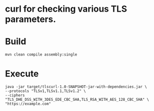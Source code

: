 # curl for checking various TLS parameters.

# Build

```
mvn clean compile assembly:single
```

# Execute

```
java -jar target/tlscurl-1.0-SNAPSHOT-jar-with-dependencies.jar \
--protocols "TLSv1,TLSv1.1,TLSv1.2" \
--ciphers "TLS_DHE_DSS_WITH_3DES_EDE_CBC_SHA,TLS_RSA_WITH_AES_128_CBC_SHA" \
"https://example.com"
```
